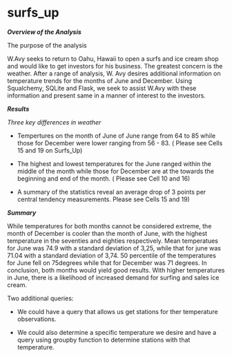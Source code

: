# surfs_up

***Overview of the Analysis***

The purpose of the analysis

W.Avy seeks to return to Oahu, Hawaii to open a surfs and ice cream shop and would like to get investors for his business. The greatest concern is the weather. After a range of analysis, W. Avy desires additional information on temperature trends for the months of June and December. Using Squalchemy, SQLite and Flask, we seek to assist W.Avy with these information and present same in a manner of interest to the investors.

***Results***


*Three key differences in weather*

* Tempertures on the month of June  of June range from 64 to 85 while those for December were lower ranging from 56 - 83. ( Please see Cells 15 and 19 on Surfs_Up)

* The highest and lowest temperatures for the June ranged within the middle of the month while those for December are at the towards the beginning and end of the month. ( Please see Cell 10 and 16)

* A summary of the statistics reveal an average drop of 3 points per central tendency measurements. Please see Cells 15 and 19)

***Summary***

While temperatures for both months cannot be considered extreme, the month of December is cooler than the month of June, with the highest temperature in the seventies and eighties respectively. Mean temperatues  for June was 74.9 with a standard deviation of 3,25, while that for june was 71.04 with a standard deviation of 3,74. 50 percentile of the temperatures for June fell on 75degrees while that for December was 71 degrees.
In conclusion, both months would yield good results. With higher temperatures in June, there is a likelihood of increased demand for surfing and sales ice cream.

Two additional queries:

* We could have a query that allows us get stations for ther temperature observations.

* We could also determine a specific temperature we desire and have a query using groupby function to determine stations with that temperature.

